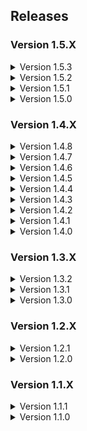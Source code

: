 ## Releases

### Version 1.5.X

<details>
<summary>Version 1.5.3</summary>

- Added LethalLevelLoader by IAmBatby: A Custom API to support integrations of custom levels and dungeons
- Updated LC_API to version 3.3.2
- Updated LethalExpansion to version 1.3.18
- Updated LethalLib to version 0.11.0
- Updated Scoopys_Variety_mod to version 0.6.3
- Updated ReservedItemSlotCore to version 1.8.4
- Updated SpectateEnemies to version 2.2.1
- Updated More_Emotes to version 1.3.1
- Updated LethalLib to version 0.11.1

</details>

<details>
<summary>Version 1.5.2</summary>

- Added Aquatis by sfDesat: Added the Aquatis moon
- Added Orion by sfDesat: Added the Orion moon
- Updated ReservedFlashlightSlot to version 1.5.7
- Updated Mimics to version 2.3.2
- Updated LC_API to version 3.3.1
- Updated LethalExpansion to version 1.3.17
- Updated LethalRichPresence to version 0.5.3
- Updated Corporate_Restructure to version 1.0.6
- Updated MoreCompany to version 1.7.4
- Updated HotbarPlus to version 1.5.0
- Updated Scoopys_Variety_Mod to version 0.6.1
- Updated ReservedItemSlotCore to version 1.8.0
- Updated MirrorDecor to version 1.2.3
- Updated SpectateEnemies to version 2.2.0
- Updated LateCompany to version 1.0.10
- Updated NameplateTweaks to version 1.0.6
- Updated SuitSaver to version 1.1.4
- Updated Skinwalkers to version 2.0.5
- Updated LethalFashion to version 1.0.5
- Updated CHANGELOG to be shorter
- **NOTE:** Due to the release of V47, some mods may not function as intended

</details>

<details>
<summary>Version 1.5.1</summary>

- Removed QuickRestart by AllToasters: Duplicate mod, replaced by Corporate Restructure
- Adjusted configurations for the LethalExpansion mod: Enabled moon categories
- Adjusted configurations for the LethalExpansion mod: Disabled moon costs in menu
- **NOTE:** It is highly recommended to create a new profile to enforce new configurations after this release

</details>

<details>
<summary>Version 1.5.0</summary>

- Added Scoopys_Variety_Mod by scoopy: Adds a new dungeon-themed interior and more scraps
- Added LethalExpansion by HolographicWings: Large game expansion with SDK support
- Added Kast by Ceelery: Adds a new late-game moon. Proceed with caution
- Added MoreCompany by notnotnotswipez: A stable lobby player count expansion mod
- Added LandmineFix by TheBeeTeam: Fixes landmine behaviour in v45
- Added Corporate Restructure by Jamil: A QoL Overhaul for Corporate Executives
- Added MoreHead by Mhz: Simple cosmetics, joy for you
- Updated BetterItemScan to version 3.0.0
- Updated HotbarPlus to version 1.4.8
- Removed BiggerLobby by bizzlemip: Incompatible and duplicate, replaced with MoreCompany
- Removed ShipClock by ATK: Duplicate mod, replaced by LethalExpansion
- **NOTE:** It is highly recommended to create a new profile to enforce new configurations after this release

</details>

### Version 1.4.X

<details>
<summary>Version 1.4.8</summary>

- Updated BetterItemScan to version 2.1.9
- Updated LC_API to version 3.3.0
- Updated Boombox_Controller to version 1.1.5
- Updated Mimics to version 2.3.1
- Updated FasterItemDropship to version 1.2.1
- Updated LethalRichPresence to version 0.5.2

</details>

<details>
<summary>Version 1.4.7</summary>

- Updated ReservedItemSlotCore to version 1.7.7
- Updated ReservedWeaponSlot to version 1.0.3
- Updated ReservedSprayPaintSlot to version 1.0.5
- Updated SpectateEnemies to version 2.1.1
- Updated ReservedFlashlightSlot to version 1.5.5
- Updated ReservedWalkieSlot to version 1.5.3
- Updated TooManySuits to version 1.0.5
- Updated LethalRichPresence to version 0.5.1
- Updated MirrorDecor to version 1.4.6

</details>

<details>
<summary>Version 1.4.6</summary>

- Updated ReservedItemCoreSlot by FlipMods to version 1.7.5
- Updated ReservedWeaponSlot by FlipMods to version 1.0.1
- Updated ReservedSprayPaintSlot by FlipMods to version 1.0.3
- Updated SpectateEnemies by AllToasters to version 2.1.0
- Updated LethalLib by Evaisa to version 0.10.1
- Updated LC_API by 2018 to version 3.2.3
- Updated HotbarPlus by FlipMods to version 1.4.7
- Updated ReservedFlashlightSlot by FlipMods to version 1.5.4
- Updated ReservedWalkieSlot by FlipMods to version 1.5.2

</details>

<details>
<summary>Version 1.4.5</summary>

- Added DissonnanceLagFix by linkoid: Reduces the duration of lag spikes
- Added DoorFix by itsmeowdev: Fixes the hitboxes of doors so items can be picked up through them
- Added FixCentipedeLag by MassiveNewCoilers: Removes sudden lag by destorying stuck centipede objects
- Updated LateCompany by anormaltwig to version 1.0.9
- Updated ReservedItemCoreSlot by FlipMods to version 1.7.3
- Updated ReservedFlashlightSlot by FlipMods to version 1.5.3
- Updated HotBarPlus by FlipMods to version 1.4.6
- Updated Boombox_Controller by KoderTeh to version 1.1.4
- Updated LethalRichPresence by mrov to version 0.4.1
- Updated MirrorDecor by quackandcheese to version 1.2.1

</details>

<details>
<summary>Version 1.4.4</summary>

- Added LethalRichPresence by mrov: Enables Discord Rich Presence support
- Updated ReservedItemSlotCore by FlipMods to version 1.7.2
- Updated HotbarPlus by FlipMods to version 1.4.5
</details>

<details>
<summary>Version 1.4.3</summary>

- Added LethalFashion by BatTeam: Unlocks vanilla suits by default
- Added MirrorDecor by quackandcheese: Adds a mirror decoration to the ship's shop
- Adjusted configurations for the BuyableShotgun mod, decreasing price from 1,500 credits to 1,000 credits
- Adjusted configurations for the BuyableShotgunShells mod, decreasing price from 100 credits to 50 credits
- Adjusted configurations for the BetterStamina mod, increasing JumpStaminaConsumption from 0.75 to 1 
- Updated DiscountAlert by akechii to version 2.3.0
- Updated Coroner by EliteMasterEric to version 1.5.3
- Updated LateCompany by anormaltwig to version 1.0.8
- Updated Boombox_Controller by KoderTeh to version 1.1.3
- Updated README to include the new mods
- **NOTE:** It is highly recommended to create a new profile to enforce new configurations after this release

</details>

<details>
<summary>Version 1.4.2</summary>

- Added GlowStickSuits by Norman: New coloured suits to choose from
- Fixed a bug where changing suit pages did not work as intended
- Fixed a bug where performance report notes were not loading correctly
- Updated Touchscreen by TheDeadSnake to version 1.0.8
- Updated LC_API by 2018 to version 3.2.2
- Updated Coroner by EliteMasterEric to version 1.5.1
- Updated README to reflect new remapped keybinds

</details>

<details>
<summary>Version 1.4.1</summary>

- Added Hold_Scan_Button by FutureSavior: Allows you to hold right click to scan, rather than smashing your mouse
- Updated ReservedSprayPaintSlot by FlipMods to version 1.0.2
- Updated ReservedFlashlightSlot by FlipMods to version 1.5.2
- Updated ReservedWalkieSlot by FlipMods to version 1.5.1
- Updated ReservedItemSlotCore by FlipMods to version 1.7.1
- Updated Modpack description to reflect the new mods and features available

</details>

<details>
<summary>Version 1.4.0</summary>

- Added ReservedSprayPaintSlot by FlipMods: Add a reserved item slot for SprayPaints
- Added ReservedWeaponSlot by FlipMods: Add a reserved item slot for any Weapons (except ladders)
- Fixed a bug where configurations for some mods were not loading correctly
- Adjusted configurations for the BetterStamina mod that was too forgiving in weight speed
- Adjusted configurations for the Mimics mod to enable multiple Mimics to be spawned in the map
- Adjusted configurations for the BuyableShotgun mod, increasing price from 700 credits to 1,500 credits
- Adjusted configurations for the BuyableShotgunShells mod, increasing price from 20 credits to 100 credits
- Updated Touchscreen by TheDeadSnake to version 1.0.7
- Updated LethalCompany_InputUtils by Rune580 to version 0.4.4
- Updated DiscountAlert by akechii to version 2.2.0
- Updated README to include the new mods and added Lag Mitigation section
- **NOTE:** It is highly recommended to create a new profile to enforce new configurations after this release

</details>

### Version 1.3.X

<details>
<summary>Version 1.3.2</summary>

- Updated ReservedItemSlotCore by FlipMods to version 1.7.0
- Updated BetterItemScan by PopleZoo to version 2.1.7

</details>

<details>
<summary>Version 1.3.1</summary>

- Updated Coroner by EliteMasterEric to version 1.5.0
- Updated README file with correct formatting for keybinds

</details>

<details>
<summary>Version 1.3.0</summary>

- Fixed a bug where configurations for some mods were not loading correctly
- Tweaked configuration files for multiple mods to enhance performance
- Updated README file to include automatic installation guide and keybinds
- Updated ReservedItemSlotCore by FlipMods to version 1.6.7
- Updated HotbarPlus by FlipMods to version 1.4.4
- Updated SpectateEnemies by AllToasters to version 2.0.0
- **NOTE:** It is highly recommended to create a new profile to enforce new configurations after this release

</details>

### Version 1.2.X
<details>
<summary>Version 1.2.1</summary>

- Added DiscountAlert by akechii: Alerts players when a discount begins
- Updated Coroner by EliteMasterEric to version 1.5.0
- Updated modpack description to reflect new changes to the modpack

</details>

<details>
<summary>Version 1.2.0</summary>

- Added QuickRestart by AllToasters: Allows for quick restart using /restart in chat
- Added BetterStamina by FlipMods: Adjustable stamina consumption/regen values
- Updated LethalLib by Evaisa to version 0.9.0
- Updated README file to reflect the new additional mods

</details>

### Version 1.1.X
<details>
<summary>Version 1.1.1</summary>

- Updated CHANGELOG to reflect previous changes to the modpack
- Removed version history from README and moved to CHANGELOG file

</details>

<details>

<summary>Version 1.1.0</summary>

- Release version

</details>
